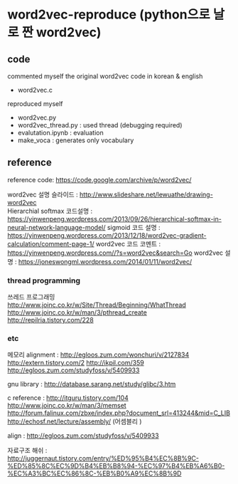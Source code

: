 # word2vec-reproduce (python으로 날로 짠 word2vec)
## code
commented myself the original word2vec code in korean & english 
-	word2vec.c 

reproduced myself 
-	word2vec.py 
-	word2vec_thread.py : used thread (debugging required)
-	evalutation.ipynb : evaluation 
-	make_voca : generates only vocabulary


## reference 

reference code: https://code.google.com/archive/p/word2vec/

word2vec 설명 슬라이드 : http://www.slideshare.net/lewuathe/drawing-word2vec  
Hierarchial softmax 코드설명 : https://yinwenpeng.wordpress.com/2013/09/26/hierarchical-softmax-in-neural-network-language-model/
sigmoid 코드 설명 :  https://yinwenpeng.wordpress.com/2013/12/18/word2vec-gradient-calculation/comment-page-1/
word2vec 코드 코멘트 : https://yinwenpeng.wordpress.com//?s=word2vec&search=Go
word2vec 설명 : https://joneswongml.wordpress.com/2014/01/11/word2vec/


### thread programming
쓰레드 프로그래밍 
http://www.joinc.co.kr/w/Site/Thread/Beginning/WhatThread
http://www.joinc.co.kr/w/man/3/pthread_create
http://repilria.tistory.com/228

### etc 
메모리 alignment : http://egloos.zum.com/wonchuri/v/2127834
			http://extern.tistory.com/2
			http://ikpil.com/359
			http://egloos.zum.com/studyfoss/v/5409933

gnu library : http://database.sarang.net/study/glibc/3.htm

c reference : http://itguru.tistory.com/104
		  http://www.joinc.co.kr/w/man/3/memset
		http://forum.falinux.com/zbxe/index.php?document_srl=413244&mid=C_LIB
		http://echosf.net/lecture/assembly/ (어셈블리 )

align : http://egloos.zum.com/studyfoss/v/5409933


자료구조 
해쉬 : http://juggernaut.tistory.com/entry/%ED%95%B4%EC%8B%9C-%ED%85%8C%EC%9D%B4%EB%B8%94-%EC%97%B4%EB%A6%B0-%EC%A3%BC%EC%86%8C-%EB%B0%A9%EC%8B%9D

